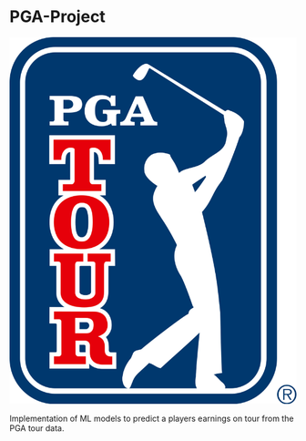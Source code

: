 # PGA-Project

![](images/1200px-PGA_Tour_logo.svg.png)

Implementation of ML models to predict a players earnings on tour from the PGA tour data.
